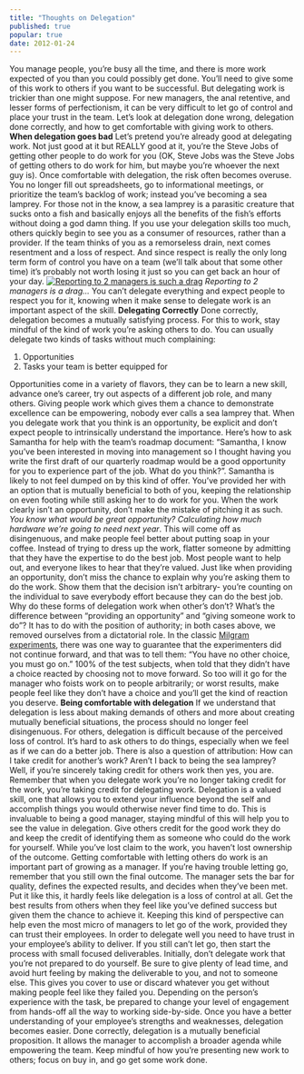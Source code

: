 ```yaml
--- 
title: "Thoughts on Delegation"
published: true 
popular: true
date: 2012-01-24
--- 
```


You manage people, you’re busy all the time, and there is more work
expected of you than you could possibly get done. You’ll need to give
some of this work to others if you want to be successful. But delegating
work is trickier than one might suppose. For new managers, the anal
retentive, and lesser forms of perfectionism, it can be very difficult
to let go of control and place your trust in the team. Let’s look at
delegation done wrong, delegation done correctly, and how to get
comfortable with giving work to others. **When delegation goes bad**
Let’s pretend you’re already good at delegating work. Not just good at
it but REALLY good at it, you’re the Steve Jobs of getting other people
to do work for you (OK, Steve Jobs was the Steve Jobs of getting others
to do work for him, but maybe you’re whoever the next guy is). Once
comfortable with delegation, the risk often becomes overuse. You no
longer fill out spreadsheets, go to informational meetings, or
prioritize the team’s backlog of work; instead you’ve becoming a sea
lamprey. For those not in the know, a sea lamprey is a parasitic
creature that sucks onto a fish and basically enjoys all the benefits of
the fish’s efforts without doing a god damn thing. If you use your
delegation skills too much, others quickly begin to see you as a
consumer of resources, rather than a provider. If the team thinks of you
as a remorseless drain, next comes resentment and a loss of respect. And
since respect is really the only long term form of control you have on a
team (we’ll talk about that some other time) it’s probably not worth
losing it just so you can get back an hour of your day. [![Reporting to
2 managers is such a
drag](http://andytroutman.com/wordpress/wp-content/uploads/2012/01/lamprey-managers-300x187.jpg "Reporting to 2 managers is such a drag")](http://andytroutman.com/wordpress/wp-content/uploads/2012/01/lamprey-managers.jpg)
*Reporting to 2 managers is a drag...* You can’t delegate everything and
expect people to respect you for it, knowing when it make sense to
delegate work is an important aspect of the skill. **Delegating
Correctly** Done correctly, delegation becomes a mutually satisfying
process. For this to work, stay mindful of the kind of work you’re
asking others to do. You can usually delegate two kinds of tasks without
much complaining:

1.  Opportunities
2.  Tasks your team is better equipped for

Opportunities come in a variety of flavors, they can be to learn a new
skill, advance one’s career, try out aspects of a different job role,
and many others. Giving people work which gives them a chance to
demonstrate excellence can be empowering, nobody ever calls a sea
lamprey that. When you delegate work that you think is an opportunity,
be explicit and don’t expect people to intrinsically understand the
importance. Here’s how to ask Samantha for help with the team’s roadmap
document: “Samantha, I know you’ve been interested in moving into
management so I thought having you write the first draft of our
quarterly roadmap would be a good opportunity for you to experience part
of the job. What do you think?”. Samantha is likely to not feel dumped
on by this kind of offer. You’ve provided her with an option that is
mutually beneficial to both of you, keeping the relationship on even
footing while still asking her to do work for you. When the work clearly
isn’t an opportunity, don’t make the mistake of pitching it as such.
*You know what would be great opportunity? Calculating how much hardware
we’re going to need next year*. This will come off as disingenuous, and
make people feel better about putting soap in your coffee. Instead of
trying to dress up the work, flatter someone by admitting that they have
the expertise to do the best job. Most people want to help out, and
everyone likes to hear that they’re valued. Just like when providing an
opportunity, don’t miss the chance to explain why you’re asking them to
do the work. Show them that the decision isn’t arbitrary- you’re
counting on the individual to save everybody effort because they can do
the best job. Why do these forms of delegation work when other’s don’t?
What’s the difference between “providing an opportunity” and “giving
someone work to do”? It has to do with the position of authority; in
both cases above, we removed ourselves from a dictatorial role. In the
classic [Milgram
experiments](http://en.wikipedia.org/wiki/Milgram_experiment "Milgram Experiments"),
there was one way to guarantee that the experimenters did not continue
forward, and that was to tell them: “You have no other choice, you must
go on.” 100% of the test subjects, when told that they didn’t have a
choice reacted by choosing not to move forward. So too will it go for
the manager who foists work on to people arbitrarily; or worst results,
make people feel like they don’t have a choice and you’ll get the kind
of reaction you deserve. **Being comfortable with delegation** If we
understand that delegation is less about making demands of others and
more about creating mutually beneficial situations, the process should
no longer feel disingenuous. For others, delegation is difficult because
of the perceived loss of control. It’s hard to ask others to do things,
especially when we feel as if we can do a better job. There is also a
question of attribution: How can I take credit for another’s work?
Aren’t I back to being the sea lamprey? Well, if you’re sincerely taking
credit for others work then yes, you are. Remember that when you
delegate work you’re no longer taking credit for the work, you’re taking
credit for delegating work. Delegation is a valued skill, one that
allows you to extend your influence beyond the self and accomplish
things you would otherwise never find time to do. This is invaluable to
being a good manager, staying mindful of this will help you to see the
value in delegation. Give others credit for the good work they do and
keep the credit of identifying them as someone who could do the work for
yourself. While you’ve lost claim to the work, you haven’t lost
ownership of the outcome. Getting comfortable with letting others do
work is an important part of growing as a manager. If you’re having
trouble letting go, remember that you still own the final outcome. The
manager sets the bar for quality, defines the expected results, and
decides when they’ve been met. Put it like this, it hardly feels like
delegation is a loss of control at all. Get the best results from others
when they feel like you’ve defined success but given them the chance to
achieve it. Keeping this kind of perspective can help even the most
micro of managers to let go of the work, provided they can trust their
employees. In order to delegate well you need to have trust in your
employee’s ability to deliver. If you still can’t let go, then start the
process with small focused deliverables. Initially, don’t delegate work
that you’re not prepared to do yourself. Be sure to give plenty of lead
time, and avoid hurt feeling by making the deliverable to you, and not
to someone else. This gives you cover to use or discard whatever you get
without making people feel like they failed you. Depending on the
person’s experience with the task, be prepared to change your level of
engagement from hands-off all the way to working side-by-side. Once you
have a better understanding of your employee’s strengths and weaknesses,
delegation becomes easier. Done correctly, delegation is a mutually
beneficial proposition. It allows the manager to accomplish a broader
agenda while empowering the team. Keep mindful of how you’re presenting
new work to others; focus on buy in, and go get some work done.
